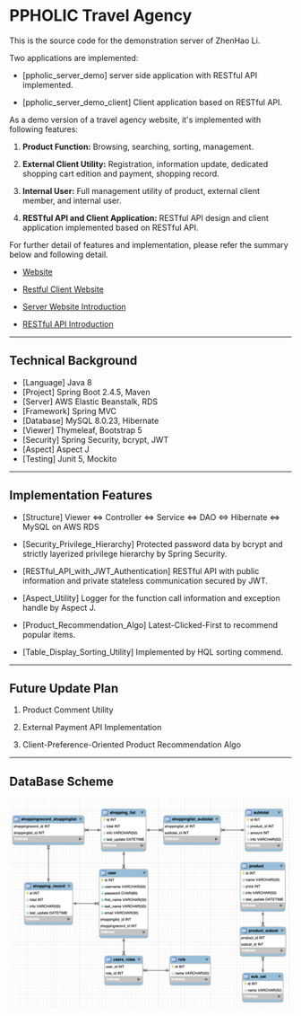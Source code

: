 # PPHOLIC Travel Agency #

This is the source code for the demonstration server of ZhenHao Li.

Two applications are implemented:

* [ppholic_server_demo] server side application with RESTful API implemented.

* [ppholic_server_demo_client] Client application based on RESTful API.


As a demo version of a travel agency website, it's implemented with following features:

1. **Product Function:** Browsing, searching, sorting, management.

2. **External Client Utility:** Registration, information update, dedicated shopping cart edition and payment, shopping record. 

3. **Internal User:** Full management utility of product, external client member, and internal user.

4. **RESTful API and Client Application:** RESTful API design and client application implemented based on RESTful API.


For further detail of features and implementation, please refer the summary below and following detail.

* [Website](http://travel.ppholic.tw)

* [Restful Client Website ](http://restful.travel.ppholic.tw/)

* [Server Website Introduction](http://travel.ppholic.tw/website-introdcution)

* [RESTful API Introduction](http://travel.ppholic.tw/rest-api-introdcution)

---

## Technical Background

* [Language]    Java 8
* [Project]     Spring Boot 2.4.5, Maven
* [Server]      AWS Elastic Beanstalk, RDS
* [Framework]   Spring MVC
* [Database]    MySQL 8.0.23, Hibernate
* [Viewer]      Thymeleaf, Bootstrap 5
* [Security]    Spring Security, bcrypt, JWT
* [Aspect]      Aspect J
* [Testing]     Junit 5, Mockito

---

## Implementation Features

* [Structure] Viewer <=> Controller <=> Service <=> DAO <=> Hibernate <=> MySQL on AWS RDS

* [Security_Privilege_Hierarchy] Protected password data by bcrypt and strictly layerized privilege hierarchy by Spring Security.

* [RESTful_API_with_JWT_Authentication] RESTful API with public information and private stateless communication secured by JWT.

* [Aspect_Utility] Logger for the function call information and exception handle by Aspect J.

* [Product_Recommendation_Algo] Latest-Clicked-First to recommend popular items.

* [Table_Display_Sorting_Utility] Implemented by HQL sorting commend.

---

## Future Update Plan

1. Product Comment Utility

2. External Payment API Implementation

3. Client-Preference-Oriented Product Recommendation Algo

---

## DataBase Scheme
![image](https://github.com/jl3000x/Public_Demo_Repository/blob/master/ppholic_server_demo/src/main/resources/static/images/SQL_Scheme.png)
